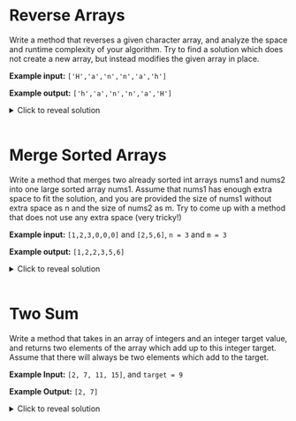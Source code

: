 # Reverse Arrays
Write a method that reverses a given character array, and analyze the space and runtime complexity of your algorithm. Try to find a solution which does not create a new array, but instead modifies the given array in place. 

**Example input:** `['H','a','n','n','a','h']`

**Example output:** `['h','a','n','n','a','H']`

<details>
    <summary>Click to reveal solution</summary>
<br>

## Naive Approach

A valid solution would be to create a new array, then iterate through the given array and put each element into the new array in reverse order. Finally, copy the new array over to the given array.

```java
public static void reverse(char arr[]) {
    int n = arr.length; //We will use arr.length a lot

    char[] reversed = new char[n];

    for (int i = 0; i < n; i++) {
        //The index of the last element is n-1, so we can access the ith element from the end with n-1-i
        reversed[n-1-i] = arr[i];
    }

    //Copy everything back over from reversed to arr
    for (int i = 0; i < n; i++) arr[i] = reversed[i];
}
```
If n is the size of the input array, the time complexity is O(n) since we traverse it once, and the space complexity is O(n) since we created a new array of size n.
<br>

## Efficient Solution

An efficient solution would be to go through half the array, and swap each element at index i with the element i away from the end of the array. Note that an additional variable is required to swap values, but no new array is necessary.

```java
public static void reverse(char arr[]) {
    int n = arr.length; //We will use arr.length a lot

    //Iterate through only the first half
    for (int i = 0; i < n/2; i++) {
        //Use a temp variable so the value of arr[i] is not lost while swapping
        char temp = arr[i];
        arr[i] = arr[n-1-i];
        arr[n-1-i] = temp;
    }
}
```
If n is the size of the input array, the time complexity is O(n) since we have n/2 * 4 = 2n array accesses in total. The space complexity is O(1) since we only used an extra variable, not a new array of size n.
</details>
<br>

# Merge Sorted Arrays
Write a method that merges two already sorted int arrays nums1 and nums2 into one large sorted array nums1. Assume that nums1 has enough extra space to fit the solution, and you are provided the size of nums1 without extra space as n and the size of nums2 as m. Try to come up with a method that does not use any extra space (very tricky!)

**Example input:** `[1,2,3,0,0,0]` and `[2,5,6]`, `n = 3` and `m = 3`

**Example output:** `[1,2,2,3,5,6]`

<details>
<summary>Click to reveal solution</summary>
<br>

## Naive Approach
A valid solution would be to fill up the empty spaces of nums1 with the elements of nums2, and then sort the whole array. 

```java
public static void merge(int nums1[], int nums2[], int n, int m) {
    //Iterate through the indices of nums2
    for (int i = 0; i < m; i++) {
        //By shifting over the indices by n, we can fit all the elements of nums2 in the empty spaces of nums1
        nums1[n+i] = nums2[i];
    }

    Arrays.sort(nums1);
}
```
Because sorting is O(nlogn) where n is the size of the array, and the size of the array here is n+m, this solution would have a time complexity of O((n+m)log(n+m)). No new arrays were created, so the space complexity would be O(1). 
<br>

## More Efficient Approach
A more efficient solution would be to maintain variables corresponding to the current indices of nums1 and nums2, and create a new array of size n+m. Since nums1 and nums2 are already sorted, it is possible to compare the values at these indices, add the smaller one to the array, and increment that index since the value was used up. Continuing this process, we will always be taking the smallest option between nums1 and nums2 to add to the array, and end up with a sorted array. 

```java
public static void merge(int nums1[], int nums2[], int n, int m) {
    int merged[] = new int[n+m];
    int ptr1 = 0, ptr2 = 0; 

    //As long as there are still elements to consider in both arrays
    while (ptr1 < n && ptr2 < m) {
        if (nums1[ptr1] <= nums2[ptr2]) {
            //If the element in nums1 is less, set the next element of merged to it
            merged[ptr1+ptr2] = nums1[ptr1];
            ptr1++; //Need to increment ptr1 since this element is used up
        }
        else {
            //Otherwise, do the same for nums2 and ptr2
            merged[ptr1+ptr2] = nums2[ptr2];
            ptr2++;
        }
    }

    //If there are leftover elements in nums1, add them all to the end 
    while (ptr1 < n) {
        merged[ptr1+ptr2] = nums1[ptr1];
        ptr1++;
    }
    
    //Same for nums2
    while (ptr2 < m) {
        merged[ptr1+ptr2] = nums2[ptr2];
        ptr2++;
    }
    
    //Copy merged into nums1
    for (int i = 0; i < n+m; i++) nums1[i] = merged[i];
}
```
Because in the worst case you will visit each element in nums1 and each element in nums2, the time complexity is O(n+m). Because an additional array of size n+m was needed, the space complexity is O(n+m).
<br>

## Most Efficient Solution (Clever)
The most efficient solution is very similar to the previous one, but you can avoid creating a new array by noticing the extra space in nums1 is at the end. Thus, by filling in the array from the end to the beginning, it is possible to use nums1 like the merged array without worrying about overwriting numbers which are in use.

```java
public static void merge(int nums1[], int nums2[], int n, int m) {
    //Note that there is no merged array now, we will use nums1
    int ptr1 = n-1, ptr2 = m-1; //This time they start at the end of their arrays

    //Now we go until ptr1 or ptr2 is less than 0
    while (ptr1 >= 0 && ptr2 >= 0) {
        //Now we add the greater element since we're going backwards
        if (nums1[ptr1] >= nums2[ptr2]) {
            //I need to add 1 to the pointer sum now, since n-1 + m-1 = n+m-2, and I need n-m-1 for the end
            nums1[ptr1+ptr2+1] = nums1[ptr1];
            ptr1--; //Decrease this time since we're going in reverse
        }
        else {
            nums1[ptr1+ptr2+1] = nums2[ptr2];
            ptr2--;
        }
    }

    //If there are leftover elements in nums1, add them all
    while (ptr1 >= 0) {
        nums1[ptr1+ptr2+1] = nums1[ptr1];
        ptr1--;
    }
    
    //Same for nums2
    while (ptr2 >= 0) {
        nums1[ptr1+ptr2+1] = nums2[ptr2];
        ptr2--;
    }
}
```
The time complexity is still O(n+m) since we did the same process in a different order, but the space complexity is now O(1) since we did not need a new array.
</details>
<br>

# Two Sum
Write a method that takes in an array of integers and an integer target value, and returns two elements of the array which add up to this integer target. Assume that there will always be two elements which add to the target.

**Example Input:** `[2, 7, 11, 15]`, and `target = 9`

**Example Output:** `[2, 7]`

<details>
    <summary>Click to reveal solution</summary>
<br>

## Naive Approach
A valid solution would be to iterate through every combination of 2 elements, and check if any of them are equal to the target. If you find two elements which sum to target, return them.

```java
public static int[] twoSum(int[] arr, int target) {
    int n = arr.length;

    //Note how j starts from i+1. This avoids combinations like (1, 2) and (2, 1) both being checked
    for (int i = 0; i < n; i++) {
        for (int j = i+1; j < n; j++) {
            //If a pair matches the target, I can just return it
            if (arr[i] + arr[j] == target) return new int[] {arr[i], arr[j]};
        }
    }
    
    //Need to return something arbitrary for program to compile, this code won't be reached
    return new int[] {0, 0};
}
```
The time complexity here is O(n^2), since we are doing 2 array accesses per inner loop, and the inner loop is run 1+2+3...n-1 times, which evaluates to n(n-1)/2 * 2 operations. The space complexity is O(1) since no new arrays were created.
<br>

## Efficient Solution
The most efficient solution is something commonly known as a two pointer approach. Start with 2 variables which store the index of the beginning and end of the array. Test their sum, and if the sum is greater than the target, you can leverage the sortedness of the list and reduce the end index by 1. If the sum is less than the target, increase the beginning index by 1. Reducing the end index will decrease the sum, and increasing the begin index will increase the sum. Using this method, the sum hones into the target sum.

```java
public static int[] twoSum(int[] arr, int target) {
    int n = arr.length;

    int lo = 0, hi = n-1;

    //Keep going until lo exceeds hi, which means nothing was found
    while (lo <= hi) {
        //Increment lo if we need to increase sum, decrement hi if we need to decrease
        if (arr[lo] + arr[hi] < target) lo++;
        else if (arr[lo] + arr[hi] > target) hi--;

        //If we've found the target, we can just return
        else return new int[] {arr[lo], arr[hi]};
    }

    return new int[] {0, 0};
}
```
The time complexity here is O(n), since in the worst case lo and hi meet in the middle, which means that the while loop runs n/2 times and there are 2 array accesses per loop. The space complexity is O(1) since no new arrays were created. 
</details>